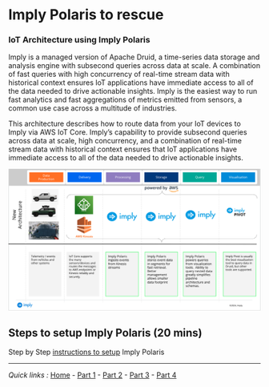 # Imply Polaris to rescue

### IoT Architecture using Imply Polaris

Imply is a managed version of Apache Druid, a time-series data storage and analysis engine with subsecond queries across data at scale. A combination of fast queries with high concurrency of real-time stream data with historical context ensures IoT applications have immediate access to all of the data needed to drive actionable insights. Imply is the easiest way to run fast analytics and fast aggregations of metrics emitted from sensors, a common use case across a multitude of industries.

This architecture describes how to route data from your IoT devices to Imply via AWS IoT Core. Imply’s capability to provide subsecond queries across data at scale, high concurrency, and a combination of real-time stream data with historical context ensures that IoT applications have immediate access to all of the data needed to drive actionable insights.

![Imply Polaris](/Part3/NewIoTArchitecture.png "Imply Polaris IoT Architecture")

## Steps to setup Imply Polaris (20 mins)
Step by Step [instructions to setup](https://github.com/implydata/imply-iot-workshop/blob/main/Part3/Part3/IoT_Events_Workshop-ImplyPolaris.pdf) Imply Polaris



***
*Quick links :*
[Home](/README.md) - [Part 1](/Part1/README.md) - [Part 2](/Part2/README.md) - [Part 3](/Part3/README.md) - [Part 4](/Part4/README.md)
